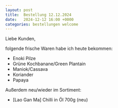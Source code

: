 ```yaml
---
layout: post
title:  Bestellung 12.12.2024
date:   2024-12-12 16:00 +0000
categories: bestellungen welcome
---
```


Liebe Kunden,

folgende frische Waren habe ich heute bekommen:
<ul>
<li>Enoki Pilze</li>
<li>Grüne Kochbanane/Green Plantain</li>
<li>Maniok/Cassava</li>
<li>Koriander</li>
<li>Papaya</li>
</ul>

Außerdem neu/wieder im Sortiment:
<ul>
<li>[Lao Gan Ma] Chilli in Öl 700g (neu)</li>
</ul>